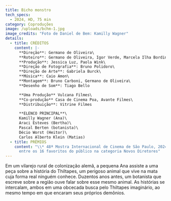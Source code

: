 ```yaml
---
title: Bicho monstro
tech_specs:
  - 2024, HD, 75 min
category: Coproduções
image: /uploads/bchm-1.jpg
image_credits: "Foto de Daniel de Bem: Kamilly Wagner"
details:
  - title: CRÉDITOS
    content: |-
      **Direção**: Germano de Oliveira\
      **Roteiro**: Germano de Oliveira, Igor Verde, Marcela Ilha Bordin\
      **Produção**: Jessica Luz, Paola Wink\
      **Direção de Fotografia**: Bruno Polidoro\
      **Direção de Arte**: Gabriela Burck\
      **Música**: Caio Amon\
      **Montagem**: Bruno Carboni, Germano de Oliveira\
      **Desenho de Som**: Tiago Bello

      **Uma Produção** Vulcana Filmes\
      **Co-produção** Casa de Cinema Poa, Avante Filmes\
      **Distribuição**: Vitrine Filmes

      **ELENCO PRINCIPAL**\
      Kamilly Wagner (Ana)\
      Araci Esteves (Bertha)\
      Pascal Berten (botanista)\
      Décio Worst (Heitor)\
      Carlos Alberto Klein (Matias)
  - title: PRÊMIOS
    content: "\\* 48ª Mostra Internacional de Cinema de São Paulo, 2024: selecionado
      entre os 16 favoritos do público na categoria Novos Diretores"
---
```

Em um vilarejo rural de colonização alemã, a pequena Ana assiste a uma peça sobre a história do Thiltapes, um perigoso animal que vive na mata cuja forma real ninguém conhece. Duzentos anos antes, um botanista que escreve sobre a região ouve falar sobre esse mesmo animal. As histórias se intercalam, ambos em uma obcecada busca pelo Thiltapes imaginário, ao mesmo tempo em que encaram seus próprios demônios.
